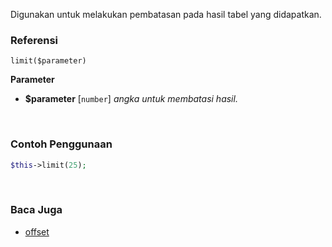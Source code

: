 Digunakan untuk melakukan pembatasan pada hasil tabel yang didapatkan.

### Referensi
`limit($parameter)`

**Parameter**
* **$parameter** [`number`] *angka untuk membatasi hasil.*

&nbsp;

### Contoh Penggunaan
```php
$this->limit(25);
```

&nbsp;

### Baca Juga
* [offset](./offset)
